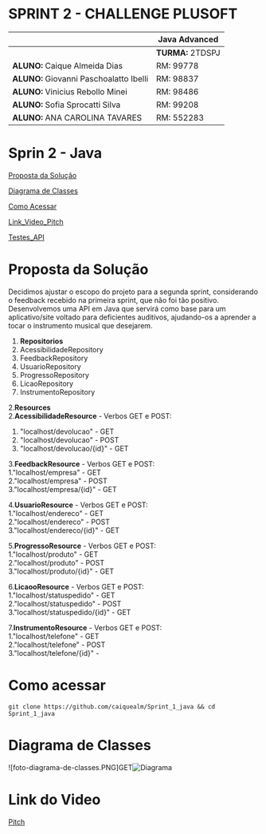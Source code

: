 # SPRINT 2 - CHALLENGE PLUSOFT 

|          | **Java Advanced** |
|------------------------------------------|-------------------|
|| **TURMA:** 2TDSPJ |
| **ALUNO:** Caique Almeida Dias | RM: 99778        |
| **ALUNO:** Giovanni Paschoalatto Ibelli | RM: 98837     |
| **ALUNO:** Vinicius Rebollo Minei | RM: 98486         |
| **ALUNO:** Sofia Sprocatti Silva | RM: 99208        |
| **ALUNO:** ANA CAROLINA TAVARES | RM: 552283       |


# Sprin 2 - Java


[Proposta da Solução ](#_Proposta_da_Solução)

[Diagrama de Classes ](#_Diagrama_de_Classes)

[Como Acessar ](#_Como_Acessar)

[Link_Video_Pitch](#_Link_Video_Pitch)

[Testes_API](#_Testes_API)

<a id="#_Proposta_da_Solução"></a>

# Proposta da Solução

Decidimos ajustar o escopo do projeto para a segunda sprint, considerando o feedback recebido na primeira sprint, que não foi tão positivo.
Desenvolvemos uma API em Java que servirá como base para um aplicativo/site voltado para deficientes auditivos, 
ajudando-os a aprender a tocar o instrumento musical que desejarem.

1. **Repositorios** 
 1. AcessibilidadeRepository
 2. FeedbackRepository
 3. UsuarioRepository
 4. ProgressoRepository
 5. LicaoRepository
 6. InstrumentoRepository
   
 
2.**Resources**  
 2.**AcessibilidadeResource** - Verbos GET e POST:  
  1. "localhost/devolucao" - GET
  2. "localhost/devolucao" - POST
  3. "localhost/devolucao/{id}" - GET

 3.**FeedbackResource** - Verbos GET e POST:  
  1."localhost/empresa" - GET  
  2."localhost/empresa" - POST  
  3."localhost/empresa/{id}" - GET
 
 4.**UsuarioResource** - Verbos GET e POST:  
  1."localhost/endereco" - GET  
  2."localhost/endereco" - POST  
  3."localhost/endereco/{id}" - GET
 
 5.**ProgressoResource** - Verbos GET e POST:  
  1."localhost/produto" - GET  
  2."localhost/produto" - POST  
  3."localhost/produto/{id}" - GET
    
 6.**LicaooResource** - Verbos GET e POST:  
  1."localhost/statuspedido" - GET  
  2."localhost/statuspedido" - POST  
  3."localhost/statuspedido/{id}" - GET
    
 7.**InstrumentoResource** - Verbos GET e POST:  
  1."localhost/telefone" - GET  
  2."localhost/telefone" - POST  
  3."localhost/telefone/{id}" - 


<a id="#_Como_Acessar"></a>

# Como acessar
```shell
git clone https://github.com/caiquealm/Sprint_1_java && cd Sprint_1_java 
```

<a id="_Diagrama_de_Classes"></a>

# Diagrama de Classes
![foto-diagrama-de-classes.PNG]GET![Diagrama](https://github.com/caiquealm/SprintJava_2/assets/103912656/1a9203e1-2600-4ee4-9760-cf7092f9c83e)

<a id="#_Link_Video_Pitch"></a>

# Link do Video
[Pitch](https://www.youtube.com/watch?v=cvNdVcVRNn8)

